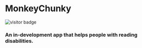 # MonkeyChunky

![visitor badge](https://visitor-badge.glitch.me/badge?page_id=somePythonProgrammer.SpaceColonisers)

### An in-development app that helps people with reading disabilities.
